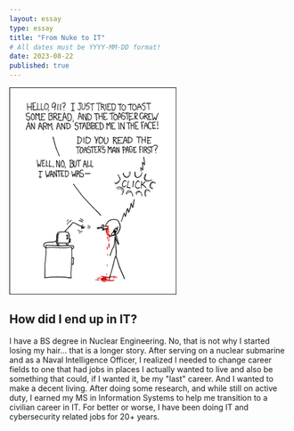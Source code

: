 ```yaml
---
layout: essay
type: essay
title: "From Nuke to IT"
# All dates must be YYYY-MM-DD format!
date: 2023-08-22
published: true
---
```


<img width="300px" class="rounded float-start pe-4" src="../img/smart-questions/rtfm.png">

## How did I end up in IT?

I have a BS degree in Nuclear Engineering. No, that is not why I started losing my hair... that is a longer story. After serving on a nuclear submarine and as a Naval Intelligence Officer, I realized I needed to change career fields to one that had jobs in places I actually wanted to live and also be something that could, if I wanted it, be my "last" career. And I wanted to make a decent living. After doing some research, and while still on active duty, I earned my MS in Information Systems to help me transition to a civilian career in IT. For better or worse, I have been doing IT and cybersecurity related jobs for 20+ years.
